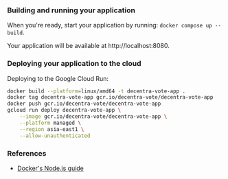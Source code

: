 ### Building and running your application

When you're ready, start your application by running:
`docker compose up --build`.

Your application will be available at http://localhost:8080.

### Deploying your application to the cloud

Deploying to the Google Cloud Run:

```sh
docker build --platform=linux/amd64 -t decentra-vote-app .
docker tag decentra-vote-app gcr.io/decentra-vote/decentra-vote-app
docker push gcr.io/decentra-vote/decentra-vote-app
gcloud run deploy decentra-vote-app \
    --image gcr.io/decentra-vote/decentra-vote-app \
    --platform managed \
    --region asia-east1 \
    --allow-unauthenticated
```

### References
* [Docker's Node.js guide](https://docs.docker.com/language/nodejs/)